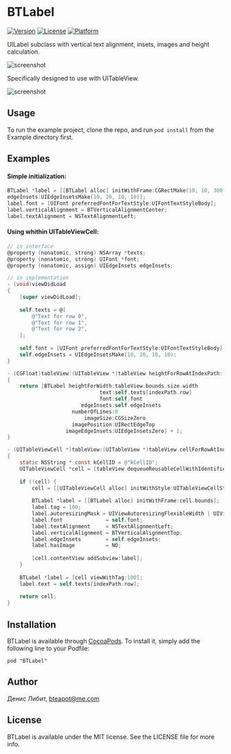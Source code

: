 # BTLabel

[![Version](https://img.shields.io/cocoapods/v/BTLabel.svg?style=flat)](http://cocoadocs.org/docsets/BTLabel)
[![License](https://img.shields.io/cocoapods/l/BTLabel.svg?style=flat)](http://cocoadocs.org/docsets/BTLabel)
[![Platform](https://img.shields.io/cocoapods/p/BTLabel.svg?style=flat)](http://cocoadocs.org/docsets/BTLabel)

UILabel subclass with vertical text alignment, insets, images and height calculation.

![screenshot](http://i.imgur.com/bgTDpF8.png)

Specifically designed to use with UITableView.

![screenshot](http://i.imgur.com/S5P46Un.png)

## Usage

To run the example project, clone the repo, and run `pod install` from the Example directory first.

## Examples

#### Simple initialization:

```objective-c
BTLabel *label = [[BTLabel alloc] initWithFrame:CGRectMake(10, 10, 300, 80);
edgeInsets:UIEdgeInsetsMake(10, 20, 10, 10)];
label.font = [UIFont preferredFontForTextStyle:UIFontTextStyleBody];
label.verticalAlignment = BTVerticalAlignmentCenter;
label.textAlignment = NSTextAlignmentLeft;
```

#### Using whithin UITableViewCell:

```objective-c
// in interface
@property (nonatomic, strong) NSArray *texts;
@property (nonatomic, strong) UIFont *font;
@property (nonatomic, assign) UIEdgeInsets edgeInsets;

// in implementation
- (void)viewDidLoad
{
	[super viewDidLoad];
	
	self.texts = @[
		@"Text for row 0",
		@"Text for row 1",
		@"Text for row 2",
	];
	
	self.font = [UIFont preferredFontForTextStyle:UIFontTextStyleBody];
	self.edgeInsets = UIEdgeInsetsMake(10, 20, 10, 10);
}

- (CGFloat)tableView:(UITableView *)tableView heightForRowAtIndexPath:(NSIndexPath *)indexPath
{
	return [BTLabel heightForWidth:tableView.bounds.size.width
							  text:self.texts[indexPath.row]
							  font:self.font
						edgeInsets:self.edgeInsets
					 numberOfLines:0
						 imageSize:CGSizeZero
					 imagePosition:UIRectEdgeTop
				   imageEdgeInsets:UIEdgeInsetsZero] + 1;
}

- (UITableViewCell *)tableView:(UITableView *)tableView cellForRowAtIndexPath:(NSIndexPath *)indexPath
{
	static NSString * const kCellID = @"kCellID";
	UITableViewCell *cell = [tableView dequeueReusableCellWithIdentifier:kCellID];
	
	if (!cell) {
		cell = [[UITableViewCell alloc] initWithStyle:UITableViewCellStyleDefault reuseIdentifier:kCellID];
		
		BTLabel *label = [[BTLabel alloc] initWithFrame:cell.bounds];
		label.tag = 100;
		label.autoresizingMask = UIViewAutoresizingFlexibleWidth | UIViewAutoresizingFlexibleHeight;
		label.font				= self.font;
		label.textAlignment		= NSTextAlignmentLeft;
		label.verticalAlignment	= BTVerticalAlignmentTop;
		label.edgeInsets		= self.edgeInsets;
		label.hasImage			= NO;
		
		[cell.contentView addSubview:label];
	}
	
	BTLabel *label = [cell viewWithTag:100];
	label.text = self.texts[indexPath.row];
	
	return cell;
}

```

## Installation

BTLabel is available through [CocoaPods](http://cocoapods.org). To install
it, simply add the following line to your Podfile:

    pod "BTLabel"

## Author

Денис Либит, bteapot@me.com

## License

BTLabel is available under the MIT license. See the LICENSE file for more info.


